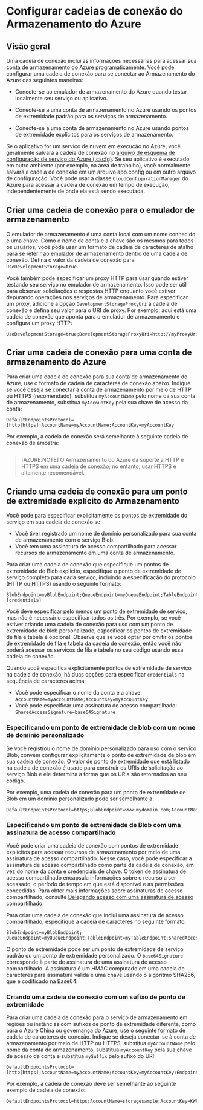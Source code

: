 <properties 
	pageTitle="Configurando cadeias de conexão do Azure" 
	description="Saiba como configurar cadeias de conexão para a conta de armazenamento no Azure." 
	services="storage" 
	documentationCenter="" 
	authors="tamram" 
	manager="adinah" 
	editor="cgronlun"/>

<tags 
	ms.service="storage" 
	ms.workload="storage" 
	ms.tgt_pltfrm="na" 
	ms.devlang="na" 
	ms.topic="article" 
	ms.date="02/20/2015" 
	ms.author="tamram"/>

# Configurar cadeias de conexão do Armazenamento do Azure

## Visão geral

Uma cadeia de conexão inclui as informações necessárias para acessar sua conta de armazenamento do Azure programaticamente. Você pode configurar uma cadeia de conexão para se conectar ao Armazenamento do Azure das seguintes maneiras:

- Conecte-se ao emulador de armazenamento do Azure quando testar localmente seu serviço ou aplicativo.

- Conecte-se a uma conta de armazenamento no Azure usando os pontos de extremidade padrão para os serviços de armazenamento.

- Conecte-se a uma conta de armazenamento no Azure usando pontos de extremidade explícitos para os serviços de armazenamento.

Se o aplicativo for um serviço de nuvem em execução no Azure, você geralmente salvará a cadeia de conexão no [arquivo de esquema de configuração de serviço do Azure (.cscfg)](https://msdn.microsoft.com/library/ee758710.aspx). Se seu aplicativo é executado em outro ambiente (por exemplo, na área de trabalho), você normalmente salvará a cadeia de conexão em um arquivo app.config ou em outro arquivo de configuração. Você pode usar a classe  `CloudConfigurationManager` do Azure para acessar a cadeia de conexão em tempo de execução, independentemente de onde ela está sendo executada.

## Criar uma cadeia de conexão para o emulador de armazenamento

O emulador de armazenamento é uma conta local com um nome conhecido e uma chave. Como o nome da conta e a chave são os mesmos para todos os usuários, você pode usar um formato de cadeia de caracteres de atalho para se referir ao emulador de armazenamento dentro de uma cadeia de conexão. Defina o valor da cadeia de conexão para `UseDevelopmentStorage=true`.

Você também pode especificar um proxy HTTP para usar quando estiver testando seu serviço no emulador de armazenamento. Isso pode ser útil para observar solicitações e respostas HTTP enquanto você estiver depurando operações nos serviços de armazenamento. Para especificar um proxy, adicione a opção `DevelopmentStorageProxyUri` à cadeia de conexão e defina seu valor para o URI de proxy. Por exemplo, aqui está uma cadeia de conexão que aponta para o emulador de armazenamento e configura um proxy HTTP:

    UseDevelopmentStorage=true;DevelopmentStorageProxyUri=http://myProxyUri

## Criar uma cadeia de conexão para uma conta de armazenamento do Azure

Para criar uma cadeia de conexão para sua conta de armazenamento do Azure, use o formato de cadeia de caracteres de conexão abaixo. Indique se você deseja se conectar à conta de armazenamento por meio de HTTP ou HTTPS (recomendado), substitua `myAccountName` pelo nome da sua conta de armazenamento, substitua `myAccountKey` pela sua chave de acesso da conta:

    DefaultEndpointsProtocol=[http|https];AccountName=myAccountName;AccountKey=myAccountKey

Por exemplo, a cadeia de conexão será semelhante à seguinte cadeia de conexão de amostra:

```        DefaultEndpointsProtocol=https;AccountName=storagesample;AccountKey=KWPLd0rpW2T0U7K2pVpF8rYr1BgYtB7wYQw33AYiXeUoquiaY6o0TWqduxmPHlqeCNZ3LU0DHptbeIAy5l/Yhg==
```

> [AZURE.NOTE] O Armazenamento do Azure dá suporte a HTTP e HTTPS em uma cadeia de conexão; no entanto, usar HTTPS é altamente recomendável.
    
## Criando uma cadeia de conexão para um ponto de extremidade explícito do Armazenamento

Você pode para especificar explicitamente os pontos de extremidade do serviço em sua cadeia de conexão se:

- Você tiver registrado um nome de domínio personalizado para sua conta de armazenamento com o serviço Blob.
- Você tem uma assinatura de acesso compartilhado para acessar recursos de armazenamento em uma conta de armazenamento.

Para criar uma cadeia de conexão que especifique um pontos de extremidade de Blob explícito, especifique o ponto de extremidade de serviço completo para cada serviço, incluindo a especificação do protocolo (HTTP ou HTTPS) usando o seguinte formato:

``` 
BlobEndpoint=myBlobEndpoint;QueueEndpoint=myQueueEndpoint;TableEndpoint=myTableEndpoint;FileEndpoint=myFileEndpoint;[credentials]
```

Você deve especificar pelo menos um ponto de extremidade de serviço, mas não é necessário especificar todos os três. Por exemplo, se você estiver criando uma cadeia de conexão para uso com um ponto de extremidade de blob personalizado, especificar os pontos de extremidade de fila e tabela é opcional. Observe que se você optar por omitir os pontos de extremidade de fila e tabela da cadeia de conexão, então você não poderá acessar os serviços de fila e tabela no seu código usando essa cadeia de conexão.

Quando você especifica explicitamente pontos de extremidade de serviço na cadeia de conexão, há duas opções para especificar `credentials` na sequência de caracteres acima:

- Você pode especificar o nome da conta e a chave: `AccountName=myAccountName;AccountKey=myAccountKey` 
- Você pode especificar uma assinatura de acesso compartilhado: `SharedAccessSignature=base64Signature`

### Especificando um ponto de extremidade de blob com um nome de domínio personalizado 

Se você registrou o nome de domínio personalizado para uso com o serviço Blob, convém configurar explicitamente o ponto de extremidade de blob em sua cadeia de conexão. O valor de ponto de extremidade que está listado na cadeia de conexão é usado para construir os URIs de solicitação ao serviço Blob e ele determina a forma que os URIs são retornados ao seu código. 

Por exemplo, uma cadeia de conexão para um ponto de extremidade de Blob em um domínio personalizado pode ser semelhante a:

```
DefaultEndpointsProtocol=https;BlobEndpoint=www.mydomain.com;AccountName=storagesample;AccountKey=KWPLd0rpW2T0U7K2pVpF8rYr1BgYtB7wYQw33AYiXeUoquiaY6o0TWqduxmPHlqeCNZ3LU0DHptbeIAy5l/Yhg== 
```

### Especificando um ponto de extremidade de Blob com uma assinatura de acesso compartilhado 

Você pode criar uma cadeia de conexão com pontos de extremidade explícitos para acessar recursos de armazenamento por meio de uma assinatura de acesso compartilhado. Nesse caso, você pode especificar a assinatura de acesso compartilhado como parte da cadeia de conexão, em vez do nome da conta e credenciais de chave. O token de assinatura de acesso compartilhado encapsula informações sobre o recurso a ser acessado, o período de tempo em que está disponível e as permissões concedidas. Para obter mais informações sobre assinaturas de acesso compartilhado, consulte [Delegando acesso com uma assinatura de acesso compartilhado](https://msdn.microsoft.com/library/ee395415.aspx).

Para criar uma cadeia de conexão que inclui uma assinatura de acesso compartilhado, especifique a cadeia de caracteres no seguinte formato:

    BlobEndpoint=myBlobEndpoint; QueueEndpoint=myQueueEndpoint;TableEndpoint=myTableEndpoint;SharedAccessSignature=base64Signature

O ponto de extremidade pode ser um ponto de extremidade de serviço padrão ou um ponto de extremidade personalizado. O `base64Signature` corresponde à parte de assinatura de uma assinatura de acesso compartilhado. A assinatura é um HMAC computado em uma cadeia de caracteres para assinatura válida e uma chave usando o algoritmo SHA256, que é codificado na Base64.

### Criando uma cadeia de conexão com um sufixo de ponto de extremidade

Para criar uma cadeia de conexão para o serviço de armazenamento em regiões ou instâncias com sufixos de ponto de extremidade diferente, como para o Azure China ou governança do Azure, use o seguinte formato de cadeia de caracteres de conexão. Indique se deseja conectar-se à conta de armazenamento por meio de HTTP ou HTTPS, substitua `myAccountName` pelo nome da conta de armazenamento, substitua `myAccountKey` pela sua chave de acesso da conta e substitua `mySuffix` pelo sufixo do URI:


	DefaultEndpointsProtocol=[http|https];AccountName=myAccountName;AccountKey=myAccountKey;EndpointSuffix=mySuffix;


Por exemplo, a cadeia de conexão deve ser semelhante ao seguinte exemplo de cadeia de conexão:

	DefaultEndpointsProtocol=https;AccountName=storagesample;AccountKey=KWPLd0rpW2T0U7K2pVpF8rYr1BgYtR7wYQk33AYiXeUoquiaY6o0TWqduxmPHlqeCNZ3LU0DHptbeIHy5l/Yhg==;EndpointSuffix=core.chinacloudapi.cn;



<!--HONumber=52--> 